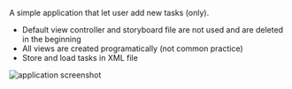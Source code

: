 A simple application that let user add new tasks (only).

- Default view controller and storyboard file are not used and are deleted in the beginning
- All views are created programatically (not common practice)
- Store and load tasks in XML file

![application screenshot](http://choonsiong.com/public/pic/task1.png)
